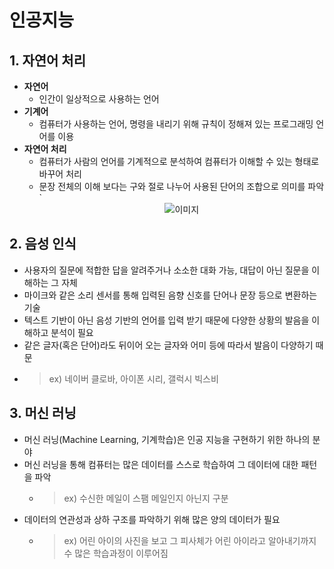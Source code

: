 # 인공지능


 ## 1. 자연어 처리

   - **자연어**  
     - 인간이 일상적으로 사용하는 언어
   - **기계어** 
     - 컴퓨터가 사용하는 언어, 명령을 내리기 위해 규칙이 정해져 있는 프로그래밍 언어를 이용
   - **자연어 처리**
     - 컴퓨터가 사람의 언어를 기계적으로 분석하여 컴퓨터가 이해할 수 있는 형태로 바꾸어 처리
     - 문장 전체의 이해 보다는 구와 절로 나누어 사용된 단어의 조합으로 의미를 파악
     `<center>![이미지](https://cphinf.pstatic.net/mooc/20170821_45/1503284906026AhQIw_PNG/7.7_-01.png)</center>


 ## 2. 음성 인식

   - 사용자의 질문에 적합한 답을 알려주거나 소소한 대화 가능, 대답이 아닌 질문을 이해하는 그 자체
   - 마이크와 같은 소리 센서를 통해 입력된 음향 신호를 단어나 문장 등으로 변환하는 기술
   - 텍스트 기반이 아닌 음성 기반의 언어를 입력 받기 때문에 다양한 상황의 발음을 이해하고 분석이 필요
   - 같은 글자(혹은 단어)라도 뒤이어 오는 글자와 어미 등에 따라서 발음이 다양하기 때문
   - > ex) 네이버 클로바, 아이폰 시리, 갤럭시 빅스비

 ## 3. 머신 러닝

   - 머신 러닝(Machine Learning, 기계학습)은 인공 지능을 구현하기 위한 하나의 분야
   - 머신 러닝을 통해 컴퓨터는 많은 데이터를 스스로 학습하여 그 데이터에 대한 패턴을 파악
     - > ex) 수신한 메일이 스팸 메일인지 아닌지 구분
   - 데이터의 연관성과 상하 구조를 파악하기 위해 많은 양의 데이터가 필요
     - > ex) 어린 아이의 사진을 보고 그 피사체가 어린 아이라고 알아내기까지 수 많은 학습과정이 이루어짐
